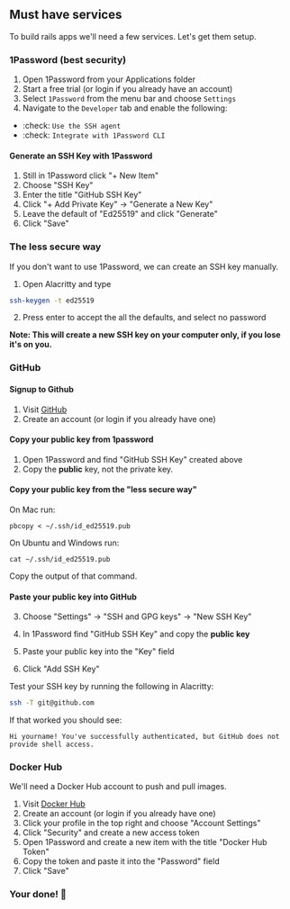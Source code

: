 ## Must have services

To build rails apps we'll need a few services. Let's get them setup.

### 1Password (best security)

1. Open 1Password from your Applications folder
2. Start a free trial (or login if you already have an account)
3. Select `1Password` from the menu bar and choose `Settings`
4. Navigate to the `Developer` tab and enable the following:

- :check: `Use the SSH agent`
- :check: `Integrate with 1Password CLI`

#### Generate an SSH Key with 1Password

1. Still in 1Password click "+ New Item"
2. Choose "SSH Key"
3. Enter the title "GitHub SSH Key"
4. Click "+ Add Private Key" -> "Generate a New Key"
5. Leave the default of "Ed25519" and click "Generate"
6. Click "Save"


### The less secure way

If you don't want to use 1Password, we can create an SSH key manually.

1. Open Alacritty and type

```bash
ssh-keygen -t ed25519
```

2. Press enter to accept the all the defaults, and select no password

**Note: This will create a new SSH key on your computer only, if you lose it's on you.**

### GitHub

#### Signup to Github

1. Visit [GitHub](https://github.com)
2. Create an account (or login if you already have one)

#### Copy your public key from 1password

1. Open 1Password and find "GitHub SSH Key" created above
2. Copy the **public** key, not the private key.

#### Copy your public key from the "less secure way"

On Mac run: 

```
pbcopy < ~/.ssh/id_ed25519.pub
```

On Ubuntu and Windows run: 

```
cat ~/.ssh/id_ed25519.pub
```

Copy the output of that command.

#### Paste your public key into GitHub

3. Choose "Settings" -> "SSH and GPG keys" -> "New SSH Key"

3. In 1Password find "GitHub SSH Key" and copy the **public key**
4. Paste your public key into the "Key" field
5. Click "Add SSH Key"

Test your SSH key by running the following in Alacritty:

```bash
ssh -T git@github.com
```

If that worked you should see:

```
Hi yourname! You've successfully authenticated, but GitHub does not provide shell access.
```

### Docker Hub

We'll need a Docker Hub account to push and pull images.

1. Visit [Docker Hub](https://hub.docker.com)
2. Create an account (or login if you already have one)
3. Click your profile in the top right and choose "Account Settings"
4. Click "Security" and create a new access token
5. Open 1Password and create a new item with the title "Docker Hub Token"
6. Copy the token and paste it into the "Password" field
7. Click "Save"

### Your done! :tada:
